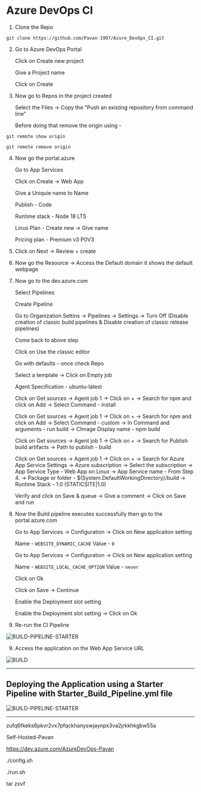 # Azure DevOps CI

1. Clone the Repo
   
```
git clone https://github.com/Pavan-1997/Azure_DevOps_CI.git
```

2. Go to Azure DevOps Portal

    Click on Create new project
    
    Give a Project name
    
    Click on Create


3. Now go to Repos in the project created

    Select  the Files -> Copy the "Push an existing repository from command line"
    
    Before doing that remove the origin using - 
```
git remote show origin
```
```
git remote remove origin 
```

4. Now go the portal.azure

    Go to App Services
    
    Click on Create -> Web App
    
    Give a Uniquie name to Name
    
    Publish - Code
    
    Runtime stack - Node 18 LTS
    
    Linus Plan - Create new -> Give name 
    
    Pricing plan - Premium v3 P0V3


4. Click on Next -> Review + create


5. Now go the Resource -> Access the Default domain it shows the default webpage


6. Now go to the dev.azure.com 

    Select Pipelines
    
    Create Pipeline 
    
    Go to Organization Settins -> Pipelines -> Settings -> Turn Off (Disable creation of classic build pipelines & Disable creation of classic release pipelines)
    
    Come back to above step
    
    Click on Use the classic editor 
    
    Go with defaults - once check Repo
    
   Select a template -> Click on Empty job
    
    Agent Specification - ubuntu-latest
    
    Click on Get sources -> Agent job 1 -> Click on + -> Search for npm and click on Add -> Select Command - install 
    
    Click on Get sources -> Agent job 1 -> Click on + -> Search for npm and click on Add -> Select Command - custom -> In Command and arguments - run build -> Chnage Display name - npm build
    
    Click on Get sources -> Agent job 1 -> Click on + -> Search for Publish build artifacts -> Path to publish - build
    
    Click on Get sources -> Agent job 1 -> Click on + -> Search for Azure App Service Settings -> Azure subscription -> Select the subscription -> App Service Type - Web App on Linux -> App Service name - From Step 4. -> Package or folder -       $(System.DefaultWorkingDirectory)/build -> Runtime Stack - 1.0 (STATICSITE|1.0)
    
    Verify and click on Save & queue -> Give a comment -> Click on Save and run


7. Now the Build pipeline executes successfully then go to the portal.azure.com

    Go to App Services -> Configuration -> Click on New applicaiton setting

    Name - `WEBSITE_DYNAMIC_CACHE`
    Value - `0`
    
    
    Go to App Services -> Configuration -> Click on New application setting
    
    Name - `WEBSITE_LOCAL_CACHE_OPTION`
    Value - `never`
    
    Click on Ok
    
    Click on Save -> Continue

    Enable the Deployment slot setting

    Enable the Deployment slot setting -> Click on Ok


8. Re-run the CI Pipeline

![BUILD-PIPELINE-STARTER](https://github.com/Pavan-1997/Azure_DevOps_CI/assets/32020205/8583c21d-b811-4aaa-9680-c8689f535aa6)


9. Access the application on the Web App Service URL

![BUILD](https://github.com/Pavan-1997/Azure_DevOps_CI/assets/32020205/fb9c343c-d3fe-467b-8bd1-f83c4c18c6d7)


---
## Deploying the Application using a Starter Pipeline with Starter_Build_Pipeline.yml file 

![BUILD-PIPELINE-STARTER](https://github.com/Pavan-1997/Azure_DevOps_CI/assets/32020205/9986331c-3649-4e22-84d8-b41c2923a7b5)

---

zufq6fkeks6pkvr2vx7pfqckhanyswjaynpx3va2jrkkhkgbw55a

Self-Hosted-Pavan

https://dev.azure.com/AzureDevOps-Pavan

./config.sh

./run.sh

tar zxvf
